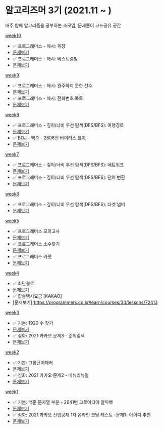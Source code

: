  # 알고리즈머 3기 (2021.11 ~ )

매주 함께 알고리즘을 공부하는 소모임, 문제풀이 코드공유 공간

[week10](https://github.com/bangbangu4/ALGORITHMER_3rd/tree/master/src/week10)
+ ✅ 프로그래머스 - 해시: 위장 
+ [문제보기](https://programmers.co.kr/learn/courses/30/lessons/42578)
+ ✅ 프로그래머스 - 해시: 베스트앨범
+ [문제보기](https://programmers.co.kr/learn/courses/30/lessons/42579)


[week9](https://github.com/bangbangu4/ALGORITHMER_3rd/tree/master/src/week09)
+ ✅ 프로그래머스 - 해시: 완주하지 못한 선수
+ [문제보기](https://programmers.co.kr/learn/courses/30/lessons/42576)
+ ✅ 프로그래머스 - 해시: 전화번호 목록
+ [문제보기](https://programmers.co.kr/learn/courses/30/lessons/42577)

[week8](https://github.com/bangbangu4/ALGORITHMER_3rd/tree/master/src/week08)
+ ✅ 프로그래머스 - 깊이/너비 우선 탐색(DFS/BFS): 여행경로
+ [문제보기](https://programmers.co.kr/learn/courses/30/lessons/43164)
+ ✅ BOJ - 백준 - 2606번 바이러스 [풀이](https://github.com/bangbangu4/ALGORITHMER_3rd/blob/main/src/week08/바이러스.java)
+ [문제보기](https://www.acmicpc.net/problem/2606)

[week7](https://github.com/bangbangu4/ALGORITHMER_3rd/tree/master/src/week07)
+ ✅ 프로그래머스 - 깊이/너비 우선 탐색(DFS/BFS): 네트워크
+ [문제보기](https://programmers.co.kr/learn/courses/30/lessons/43162)
+ ✅ 프로그래머스 - 깊이/너비 우선 탐색(DFS/BFS): 단어 변환
+ [문제보기](https://programmers.co.kr/learn/courses/30/lessons/43163)

[week6](https://github.com/bangbangu4/ALGORITHMER_3rd/tree/master/src/week06)
+ ✅ 프로그래머스 - 깊이/너비 우선 탐색(DFS/BFS): 타겟 넘버
+ [문제보기](https://programmers.co.kr/learn/courses/30/lessons/43165)

[week5](https://github.com/bangbangu4/ALGORITHMER_3rd/tree/master/src/week05)
+ ✅ 프로그래머스  모의고사
+ [문제보기](https://programmers.co.kr/learn/courses/30/lessons/42840)
+ ✅ 프로그래머스  소수찾기
+ [문제보기](https://programmers.co.kr/learn/courses/30/lessons/42839)
+ ✅ 프로그래머스  카펫
+ [문제보기](https://programmers.co.kr/learn/courses/30/lessons/42842)

[week4](https://github.com/bangbangu4/ALGORITHMER_3rd/tree/master/src/week04)
+ ✅ 최단경로
+ [문제보기](https://www.acmicpc.net/problem/1753)
+ ✅ 합승택시요금 [KAKAO]
+ [문제보기](https://programmers.co.kr/learn/courses/30/lessons/72413

[week3](https://github.com/bangbangu4/ALGORITHMER_3rd/tree/master/src/week03)
* ✅ 기본: 1920 수 찾기
* [문제보기](https://www.acmicpc.net/problem/1920)
* ✅ 심화: 2021 카카오 문제3 - 순위검색
* [문제보기](https://tech.kakao.com/2021/01/25/2021-kakao-recruitment-round-1/)
     
[week2](https://github.com/bangbangu4/ALGORITHMER_3rd/tree/master/src/week02)
* ✅ 기본: 그룹단어체커
* [문제보기](https://www.acmicpc.net/problem/1316)
* ✅ 심화: 2021 카카오 문제2 - 메뉴리뉴얼
* [문제보기](https://programmers.co.kr/learn/courses/30/lessons/72411)

[week1](https://github.com/bangbangu4/ALGORITHMER_3rd/tree/master/src/week01)
* ✅ 기본: 백준 문자열 부분 - 2941번 크로아티아 알파벳 
* [문제보기](https://www.acmicpc.net/problem/2941)
* ✅ 심화: 2021 카카오 신입공채 1차 온라인 코딩 테스트 -문제1- 아이디 추천
* [문제보기](https://programmers.co.kr/learn/courses/30/lessons/72410)


